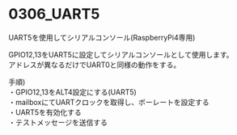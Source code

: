 # 0306_UART5

UART5を使用してシリアルコンソール(RaspberryPi4専用)

GPIO12,13をUART5に設定してシリアルコンソールとして使用します。  
アドレスが異なるだけでUART0と同様の動作をする。

手順)  
・GPIO12,13をALT4設定にする(UART5)  
・mailboxにてUARTクロックを取得し、ボーレートを設定する  
・UART5を有効化する  
・テストメッセージを送信する
